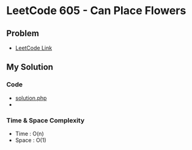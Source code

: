 # LeetCode 605 - Can Place Flowers

## Problem  
- [LeetCode Link](https://leetcode.com/problems/can-place-flowers/)

## My Solution

### Code
- [solution.php](./solution.php)
- 

### Time & Space Complexity
- Time  : O(n)
- Space : O(1)
